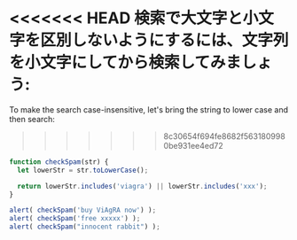 <<<<<<< HEAD
検索で大文字と小文字を区別しないようにするには、文字列を小文字にしてから検索してみましょう:
=======
To make the search case-insensitive, let's bring the string to lower case and then search:
>>>>>>> 8c30654f694fe8682f5631809980be931ee4ed72

```js run demo
function checkSpam(str) {
  let lowerStr = str.toLowerCase();

  return lowerStr.includes('viagra') || lowerStr.includes('xxx');
}

alert( checkSpam('buy ViAgRA now') );
alert( checkSpam('free xxxxx') );
alert( checkSpam("innocent rabbit") );
```
